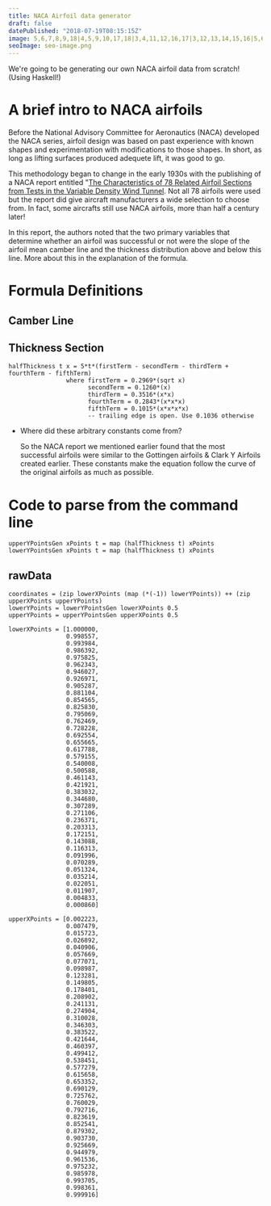 ```yaml
---
title: NACA Airfoil data generator
draft: false
datePublished: "2018-07-19T08:15:15Z"
image: 5,6,7,8,9,18|4,5,9,10,17,18|3,4,11,12,16,17|3,12,13,14,15,16|5,6,7,8,9,18|4,5,9,10,17,18|3,4,11,12,16,17|3,12,13,14,15,16|5,6,7,8,9,18|4,5,9,10,17,18|3,4,11,12,16,17|3,12,13,14,15,16| 
seoImage: seo-image.png
---
```


We're going to be generating our own NACA airfoil data from scratch! (Using Haskell!)


# A brief intro to NACA airfoils

Before the National Advisory Committee for Aeronautics (NACA) developed the NACA series, airfoil design was based on past experience with known shapes and experimentation with modifications to those shapes. 
In short, as long as lifting surfaces produced adequete lift, it was good to go.

This methodology began to change in the early 1930s with the publishing of a NACA report entitled "[The Characteristics of 78 Related Airfoil Sections from Tests in the Variable Density Wind Tunnel](https://ntrs.nasa.gov/archive/nasa/casi.ntrs.nasa.gov/19930091108.pdf). Not all 78 airfoils were used but the report did give aircraft manufacturers a wide selection to choose from. In fact, some aircrafts still use NACA airfoils, more than half a century later!

In this report, the authors noted that the two primary variables that determine whether an airfoil was successful or not were the slope of the airfoil mean camber line and the thickness distribution above and below this line. More about this in the explanation of the formula.


# Formula Definitions


## Camber Line


## Thickness Section

    halfThickness t x = 5*t*(firstTerm - secondTerm - thirdTerm + fourthTerm - fifthTerm)
                    where firstTerm = 0.2969*(sqrt x)
                          secondTerm = 0.1260*(x)
                          thirdTerm = 0.3516*(x*x)
                          fourthTerm = 0.2843*(x*x*x)
                          fifthTerm = 0.1015*(x*x*x*x)  
                          -- trailing edge is open. Use 0.1036 otherwise

-   Where did these arbitrary constants come from?
    
    So the NACA report we mentioned earlier found that the most successful airfoils were similar to the Gottingen airfoils & Clark Y Airfoils created earlier. These constants make the equation follow the curve of the original airfoils as much as possible.


# Code to parse from the command line

    upperYPointsGen xPoints t = map (halfThickness t) xPoints
    lowerYPointsGen xPoints t = map (halfThickness t) xPoints 


## rawData

    coordinates = (zip lowerXPoints (map (*(-1)) lowerYPoints)) ++ (zip upperXPoints upperYPoints)
    lowerYPoints = lowerYPointsGen lowerXPoints 0.5 
    upperYPoints = upperYPointsGen upperXPoints 0.5
    
    lowerXPoints = [1.000000,  
                    0.998557,  
                    0.993984,  
                    0.986392,  
                    0.975825,  
                    0.962343,  
                    0.946027,  
                    0.926971,  
                    0.905287,  
                    0.881104,  
                    0.854565,  
                    0.825830,  
                    0.795069,  
                    0.762469,  
                    0.728228,  
                    0.692554,  
                    0.655665,  
                    0.617788,  
                    0.579155,  
                    0.540008,  
                    0.500588,  
                    0.461143,  
                    0.421921,  
                    0.383032,  
                    0.344680,  
                    0.307289,  
                    0.271106,  
                    0.236371,  
                    0.203313,  
                    0.172151,  
                    0.143088,  
                    0.116313,  
                    0.091996,  
                    0.070289,  
                    0.051324,  
                    0.035214,  
                    0.022051,  
                    0.011907,  
                    0.004833,  
                    0.000860]    
    
    upperXPoints = [0.002223, 
                    0.007479, 
                    0.015723, 
                    0.026892, 
                    0.040906, 
                    0.057669, 
                    0.077071, 
                    0.098987, 
                    0.123281, 
                    0.149805, 
                    0.178401, 
                    0.208902, 
                    0.241131, 
                    0.274904, 
                    0.310028, 
                    0.346303, 
                    0.383522, 
                    0.421644, 
                    0.460397, 
                    0.499412, 
                    0.538451, 
                    0.577279, 
                    0.615658, 
                    0.653352, 
                    0.690129, 
                    0.725762, 
                    0.760029, 
                    0.792716, 
                    0.823619, 
                    0.852541, 
                    0.879302, 
                    0.903730, 
                    0.925669, 
                    0.944979, 
                    0.961536, 
                    0.975232, 
                    0.985978, 
                    0.993705, 
                    0.998361, 
                    0.999916] 

